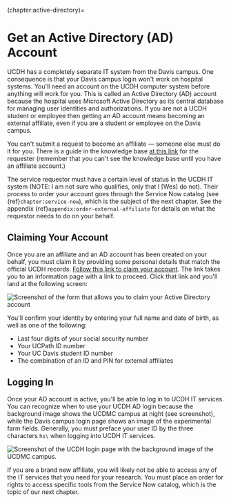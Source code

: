 (chapter:active-directory)=
# Get an Active Directory (AD) Account

UCDH has a completely separate IT system from the Davis campus. One consequence is that your Davis campus login won't work on hospital systems. You'll need an account on the UCDH computer system before anything will work for you. This is called an Active Directory (AD) account because the hospital uses Microsoft Active Directory as its central database for managing user identities and authorizations. If you are not a UCDH student or employee then getting an AD account means becoming an external affiliate, even if you are a student or employee on the Davis campus.

You can't submit a request to become an affiliate — someone else must do it for you. There is a guide in the knowledge base [at this link](https://ucdh.service-now.com/itss?id=kb_article_view&sys_kb_id=b233d4161bfd5d501c9e4223cd4bcba5) for the requester (remember that *you* can't see the knowledge base until you have an affiliate account.)

The service requestor must have a certain level of status in the UCDH IT system (NOTE: I am not sure who qualifies, only that I [Wes] do not). Their process to order your account goes through the Service Now catalog (see {ref}`chapter:service-now`), which is the subject of the next chapter. See the appendix {ref}`appendix:order-external-affiliate` for details on what the requestor needs to do on your behalf.


## Claiming Your Account
Once you are an affiliate and an AD account has been created on your behalf, you must claim it by providing some personal details that match the official UCDH records. [Follow this link to claim your account](https://hsiam.ucdavis.edu/selfservice/claimaccount). The link takes you to an information page with a link to proceed. Click that link and you'll land at the following screen:

![Screenshot of the form that allows you to claim your Active Directory account](../img/claim-AD-account.png)

You'll confirm your identity by entering your full name and date of birth, as well as one of the following:

- Last four digits of your social security number
- Your UCPath ID number
- Your UC Davis student ID number
- The combination of an ID and PIN for external affiliates

## Logging In
Once your AD account is active, you'll be able to log in to UCDH IT services. You can recognize when to use your UCDH AD login because the background image shows the UCDMC campus at night (see screenshot), while the Davis campus login page shows an image of the experimental farm fields. Generally, you must preface your user ID by the three characters `hs\` when logging into UCDH IT services.

![Screenshot of the UCDH login page with the background image of the UCDMC campus.](../img/ucdh-login.png)

If you are a brand new affiliate, you will likely not be able to access any of the IT services that you need for your research. You must place an order for rights to access specific tools from the Service Now catalog, which is the topic of our next chapter.


